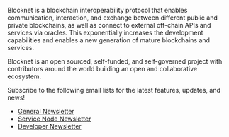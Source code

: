 Blocknet is a blockchain interoperability protocol that enables communication, interaction, and exchange between different public and private blockchains, as well as connect to external off-chain APIs and services via oracles. This exponentially increases the development capabilities and enables a new generation of mature blockchains and services. 

Blocknet is an open sourced, self-funded, and self-governed project with contributors around the world building an open and collaborative ecosystem.

Subscribe to the following email lists for the latest features, updates, and news!

* [General Newsletter](http://eepurl.com/c5OJMj)
* [Service Node Newsletter](http://eepurl.com/c5OJMj)
* [Developer Newsletter](http://eepurl.com/c5OJMj)